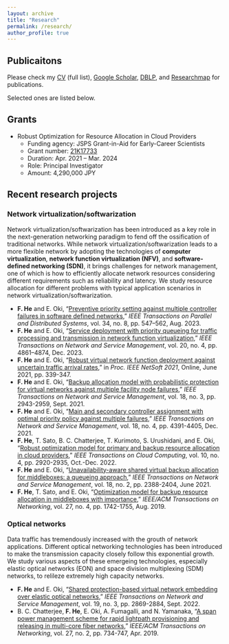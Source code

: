 ```yaml
---
layout: archive
title: "Research"
permalink: /research/
author_profile: true
---
```

## Publicaitons
Please check my [CV](http://fujunhe.github.io/files/Curriculum_Vitae.pdf) (full list), [Google Scholar](https://scholar.google.co.jp/citations?user=1x7F0AMAAAAJ&hl=en), [DBLP](https://dblp.org/pid/34/7779.html), and [Researchmap](https://researchmap.jp/fujunhe) for publications.

Selected ones are listed below.

## Grants
* Robust Optimization for Resource Allocation in Cloud Providers
  * Funding agency: JSPS Grant-in-Aid for Early-Career Scientists
  * Grant number: [21K17733](https://kaken.nii.ac.jp/en/grant/KAKENHI-PROJECT-21K17733/)
  * Duration: Apr. 2021 – Mar. 2024
  * Role: Principal Investigator
  * Amount: 4,290,000 JPY

## Recent research projects

### Network virtualization/softwarization
Network virtualization/softwarization has been introduced as a key role in the next-generation networking paradigm to fend off the ossification of traditional networks. While network virtualization/softwarization leads to a more flexible network by adopting the technologies of **computer virtualization**, **network function virtualization (NFV)**, and **software-defined networking (SDN)**, it brings challenges for network management, one of which is how to efficiently allocate network resources considering different requirements such as reliability and latency. We study resource allocation for different problems with typical application scenarios in network virtualization/softwarization.
  * **F. He** and E. Oki, “[Preventive priority setting against multiple controller failures in software defined networks](https://ieeexplore.ieee.org/document/10149508),” *IEEE Transactions on Parallel and Distributed Systems*, vol. 34, no. 8, pp. 547–562, Aug. 2023.
  * **F. He** and E. Oki, “[Service deployment with priority queueing for traffic processing and transmission in network function virtualization](https://ieeexplore.ieee.org/abstract/document/10129126),” *IEEE Transactions on Network and Service Management*, vol. 20, no. 4, pp. 4861–4874, Dec. 2023.
  * **F. He** and E. Oki, “[Robust virtual network function deployment against uncertain traffic arrival rates](https://ieeexplore.ieee.org/document/9492607),” in *Proc. IEEE NetSoft 2021*, Online, June 2021, pp. 339-347.
  * **F. He** and E. Oki, “[Backup allocation model with probabilistic protection for virtual networks against multiple facility node failures](https://ieeexplore.ieee.org/document/9415681),” *IEEE Transactions on Network and Service Management*, vol. 18, no. 3, pp. 2943-2959, Sept. 2021.
  * **F. He** and E. Oki, “[Main and secondary controller assignment with optimal priority policy against multiple failures](https://ieeexplore.ieee.org/document/9372933),” *IEEE Transactions on Network and Service Management*, vol. 18, no. 4, pp. 4391-4405, Dec. 2021.
  * **F. He**, T. Sato, B. C. Chatterjee, T. Kurimoto, S. Urushidani, and E. Oki, “[Robust optimization model for primary and backup resource allocation in cloud providers](https://ieeexplore.ieee.org/document/9320544),” *IEEE Transactions on Cloud Computing*, vol. 10, no. 4, pp. 2920-2935, Oct.-Dec. 2022.
  * **F. He** and E. Oki, “[Unavailability-aware shared virtual backup allocation for middleboxes: a queueing approach](https://ieeexplore.ieee.org/document/9204642),” *IEEE Transactions on Network and Service Management*, vol. 18, no. 2, pp. 2388-2404, June 2021.
  * **F. He**, T. Sato, and E. Oki, “[Optimization model for backup resource allocation in middleboxes with importance](https://ieeexplore.ieee.org/document/8786912),” *IEEE/ACM Transactions on Networking*, vol. 27, no. 4, pp. 1742-1755, Aug. 2019.
 
### Optical networks
Data traffic has tremendously increased with the grouth of network applications. Different optical networking technologies has been introduced to make the transmission capacity closely follow this exponential growth. We study various aspects of these emergeing technologies, especially elastic optical networks (EON) and space division multiplexing (SDM) networks, to relileze extremely high capacity networks.
  * **F. He** and E. Oki, “[Shared protection-based virtual network embedding over elastic optical networks](https://ieeexplore.ieee.org/abstract/document/9782680),” *IEEE Transactions on Network and Service Management*, vol. 19, no. 3, pp. 2869-2884, Sept. 2022.
  * B. C. Chatterjee, **F. He**, E. Oki, A. Fumagalli, and N. Yamanaka, “[A span power management scheme for rapid lightpath provisioning and releasing in multi-core fiber networks](https://ieeexplore.ieee.org/abstract/document/8637057),” *IEEE/ACM Transactions on Networking*, vol. 27, no. 2, pp. 734-747, Apr. 2019.

<!--- 
### Reliable resource allocation in network virtualization
Network virtualization has been introduced as a key role in the next-generation networking paradigm to fend off the ossification of traditional networks. While network virtualization leads to a more flexible network by adopting the technologies of **computer virtualization**, **network function virtualization (NFV)**, and **software-defined networking (SDN)**, it brings challenges for network management, one of which is how to efficiently allocate resources with concerning the reliability issue. Resource allocation with **protection** strategies is an essential requirement for network virtualization. We study reliable resource allocation for different problems with typical application scenarios in network virtualization.
* **F. He** and E. Oki, “[Backup allocation model with probabilistic protection for virtual networks against multiple facility node failures](https://ieeexplore.ieee.org/document/9415681),” *IEEE Transactions on Network and Service Management*, vol. 18, no. 3, pp. 2943--2959, Sept. 2021.
* **F. He**, and E. Oki, “[Main and secondary controller assignment with optimal priority policy against multiple failures](https://ieeexplore.ieee.org/document/9372933),” *IEEE Transactions on Network and Service Management*, vol. 18, no. 4, pp. 4391--4405, Dec. 2021. 
* **F. He**, T. Sato, B. C. Chatterjee, T. Kurimoto, S. Urushidani, and E. Oki, “[Robust optimization model for primary and backup resource allocation in cloud providers](https://ieeexplore.ieee.org/document/9320544),” *IEEE Transactions on Cloud Computing*, early access, Jan. 2021, doi: 10.1109/TCC.2021.3051018.
* **F. He** and E. Oki, “[Unavailability-aware shared virtual backup allocation for middleboxes: a queueing approach](https://ieeexplore.ieee.org/document/9204642),” *IEEE Transactions on Network and Service Management*, early access, Sept. 2020, doi: 10.1109/TNSM.2020.3026218.
* **F. He**, T. Sato, and E. Oki, “[Optimization model for backup resource allocation in middleboxes with importance](https://ieeexplore.ieee.org/document/8786912),” *IEEE/ACM Transactions on Networking*, vol. 27, no. 4, pp. 1742-1755, Aug. 2019.

### Latency-aware service deployment
NFV provides a flexible and efficient way to implement network functions traditionally deployed on dedicated devices as virtual network functions (VNFs) running on commodity servers. Network resources with NFV can be provisioned elastically to support heterogeneous services, each of which is represented by a forwarding graph constructed by a set of VNFs. A critical problem for service providers is hwo to deploy the requested services, including **placing VNFs**, **allocating resources**, and **scheduling traffic**.
* **F. He** and E. Oki, “Robust virtual network function deployment against uncertain traffic arrival rates,” *Proc. IEEE NetSoft 2021*, Online, Jun. 2021, pp. 1-9.
--->

